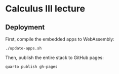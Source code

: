 # Calculus III lecture

## Deployment

First, compile the embedded apps to WebAssembly:
```console
./update-apps.sh
```
Then, publish the entire stack to GitHub pages:
```console
quarto publish gh-pages
```